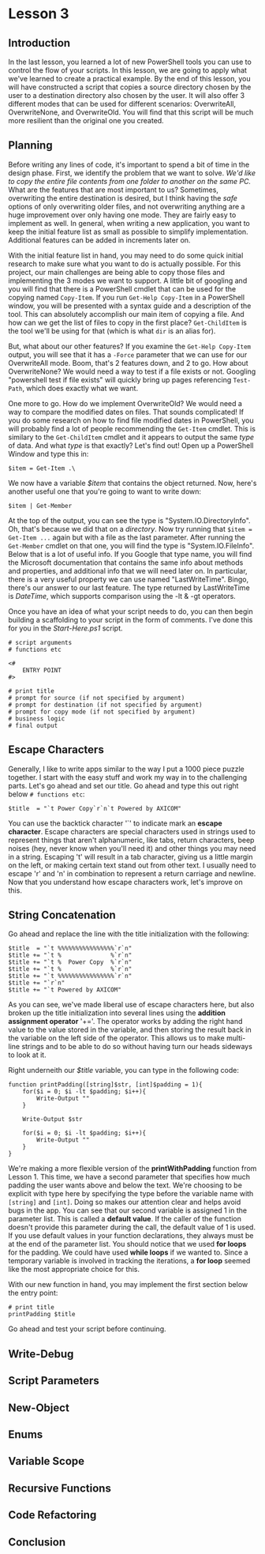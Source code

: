 # Lesson 3

## Introduction

In the last lesson, you learned a lot of new PowerShell tools you can use to control the flow of your scripts. In this lesson, we are going to apply what we've learned to create a practical example. By the end of this lesson, you will have constructed a script that copies a source directory chosen by the user to a destination directory also chosen by the user. It will also offer 3 different modes that can be used for different scenarios: OverwriteAll, OverwriteNone, and OverwriteOld. You will find that this script will be much more resilient than the original one you created.

## Planning

Before writing any lines of code, it's important to spend a bit of time in the design phase. First, we identify the problem that we want to solve. *We'd like to copy the entire file contents from one folder to another on the same PC.* What are the features that are most important to us? Sometimes, overwriting the entire destination is desired, but I think having the *safe* options of only overwriting older files, and not overwriting anything are a huge improvement over only having one mode. They are fairly easy to implement as well. In general, when writing a new application, you want to keep the initial feature list as small as possible to simplify implementation. Additional features can be added in increments later on. 

With the initial feature list in hand, you may need to do some quick initial research to make sure what you want to do is actually possible. For this project, our main challenges are being able to copy those files and implementing the 3 modes we want to support. A little bit of googling and you will find that there is a PowerShell cmdlet that can be used for the copying named `Copy-Item`. If you run `Get-Help Copy-Item` in a PowerShell window, you will be presented with a syntax guide and a description of the tool. This can absolutely accomplish our main item of copying a file. And how can we get the list of files to copy in the first place? `Get-ChildItem` is the tool we'll be using for that (which is what `dir` is an alias for). 

But, what about our other features? If you examine the `Get-Help Copy-Item` output, you will see that it has a `-Force` parameter that we can use for our OverwriteAll mode. Boom, that's 2 features down, and 2 to go. How about OverwriteNone? We would need a way to test if a file exists or not. Googling "powershell test if file exists" will quickly bring up pages referencing `Test-Path`, which does exactly what we want. 

One more to go. How do we implement OverwriteOld? We would need a way to compare the modified dates on files. That sounds complicated! If you do some research on how to find file modified dates in PowerShell, you will probably find a lot of people recommending the `Get-Item` cmdlet. This is similary to the `Get-ChildItem` cmdlet and it appears to output the same *type* of data. And what *type* is that exactly? Let's find out! Open up a PowerShell Window and type this in:

```
$item = Get-Item .\
```

We now have a variable *$item* that contains the object returned. Now, here's another useful one that you're going to want to write down:

```
$item | Get-Member
```

At the top of the output, you can see the type is "System.IO.DirectoryInfo". Oh, that's because we did that on a *directory*. Now try running that `$item = Get-Item ...` again but with a file as the last parameter. After running the `Get-Member` cmdlet on that one, you will find the type is "System.IO.FileInfo". Below that is a lot of useful info. If you Google that type name, you will find the Microsoft documentation that contains the same info about methods and properties, and additional info that we will need later on. In particular, there is a very useful property we can use named "LastWriteTime". Bingo, there's our answer to our last feature. The type returned by LastWriteTime is *DateTime*, which supports comparison using the -lt & -gt operators.

Once you have an idea of what your script needs to do, you can then begin building a scaffolding to your script in the form of comments. I've done this for you in the *Start-Here.ps1* script.

```
# script arguments
# functions etc

<#
    ENTRY POINT
#>

# print title
# prompt for source (if not specified by argument)
# prompt for destination (if not specified by argument)
# prompt for copy mode (if not specified by argument)
# business logic
# final output
```

## Escape Characters

Generally, I like to write apps similar to the way I put a 1000 piece puzzle together. I start with the easy stuff and work my way in to the challenging parts. Let's go ahead and set our title. Go ahead and type this out right below `# functions etc`:

```
$title  = "`t Power Copy`r`n`t Powered by AXICOM"
```

You can use the backtick character '\`' to indicate mark an **escape character**. Escape characters are special characters used in strings used to represent things that aren't alphanumeric, like tabs, return characters, beep noises (hey, never know when you'll need it) and other things you may need in a string. Escaping 't' will result in a tab character, giving us a little margin on the left, or making certain text stand out from other text. I usually need to escape 'r' and 'n' in combination to represent a return carriage and newline. Now that you understand how escape characters work, let's improve on this.

## String Concatenation

Go ahead and replace the line with the title initialization with the following:

```
$title  = "`t %%%%%%%%%%%%%%%%`r`n"
$title += "`t %              %`r`n"
$title += "`t %  Power Copy  %`r`n"
$title += "`t %              %`r`n" 
$title += "`t %%%%%%%%%%%%%%%%`r`n"
$title += "`r`n"
$title += "`t Powered by AXICOM"
```

As you can see, we've made liberal use of escape characters here, but also broken up the title initialization into several lines using the **addition assignment operator** '+='. The operator works by adding the right hand value to the value stored in the variable, and then storing the result back in the variable on the left side of the operator. This allows us to make multi-line strings and to be able to do so without having turn our heads sideways to look at it. 

Right underneith our *$title* variable, you can type in the following code:

```
function printPadding([string]$str, [int]$padding = 1){
    for($i = 0; $i -lt $padding; $i++){
        Write-Output ""
    }

    Write-Output $str

    for($i = 0; $i -lt $padding; $i++){
        Write-Output ""
    }
}
```

We're making a more flexible version of the **printWithPadding** function from Lesson 1. This time, we have a second parameter that specifies how much padding the user wants above and below the text. We're choosing to be explicit with type here by specifying the type before the variable name with `[string]` and `[int]`. Doing so makes our attention clear and helps avoid bugs in the app. You can see that our second variable is assigned 1 in the parameter list. This is called a **default value**. If the caller of the function doesn't provide this parameter during the call, the default value of 1 is used. If you use default values in your function declarations, they always must be at the end of the parameter list. You should notice that we used **for loops** for the padding. We could have used **while loops** if we wanted to. Since a temporary variable is involved in tracking the iterations, a **for loop** seemed like the most appropriate choice for this.

With our new function in hand, you may implement the first section below the entry point:

```
# print title
printPadding $title
```

Go ahead and test your script before continuing.

## Write-Debug

## Script Parameters

## New-Object

## Enums

## Variable Scope

## Recursive Functions

## Code Refactoring

## Conclusion

